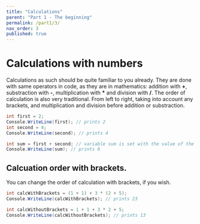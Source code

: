 ```yaml
---
title: "Calculations"
parent: "Part 1 - The beginning"
permalink: /part1/3/
nav_order: 3
published: true
---
```


# Calculations with numbers

Calculations as such should be quite familiar to you already. They are done with same operators in code, as they are in mathematics: addition with **+**, substraction with **-**, multiplication with **\*** and division with **/**. The order of calculation is also very traditional. From left to right, taking into account any brackets, and multiplication and division before addition or substraction.

```cs
int first = 2;
Console.WriteLine(first); // prints 2
int second = 4;
Console.WriteLine(second); // prints 4

int sum = first + second; // variable sum is set with the value of the sum from variables first and second
Console.WriteLine(sum); // prints 6
```

## Calcuation order with brackets.

You can change the order of calculation with brackets, if you wish.

```cs
int calcWithBrackets = (1 + 1) + 3 * (2 + 5);
Console.WriteLine(calcWithBrackets); // prints 23

int calcWithoutBrackets = 1 + 1 + 3 * 2 + 5;
Console.WriteLine(calcWithoutBrackets); // prints 13
```

